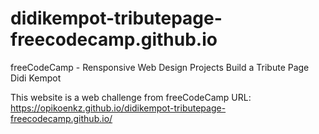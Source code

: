 # didikempot-tributepage-freecodecamp.github.io
freeCodeCamp - Rensponsive Web Design Projects Build a Tribute Page Didi Kempot

This website is a web challenge from freeCodeCamp
URL: https://opikoenkz.github.io/didikempot-tributepage-freecodecamp.github.io/
